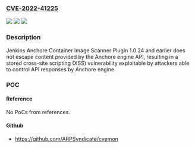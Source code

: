 ### [CVE-2022-41225](https://cve.mitre.org/cgi-bin/cvename.cgi?name=CVE-2022-41225)
![](https://img.shields.io/static/v1?label=Product&message=Jenkins%20Anchore%20Container%20Image%20Scanner%20Plugin&color=blue)
![](https://img.shields.io/static/v1?label=Version&message=n%2Fa&color=blue)
![](https://img.shields.io/static/v1?label=Vulnerability&message=CWE-79%3A%20Improper%20Neutralization%20of%20Input%20During%20Web%20Page%20Generation%20('Cross-site%20Scripting')&color=brighgreen)

### Description

Jenkins Anchore Container Image Scanner Plugin 1.0.24 and earlier does not escape content provided by the Anchore engine API, resulting in a stored cross-site scripting (XSS) vulnerability exploitable by attackers able to control API responses by Anchore engine.

### POC

#### Reference
No PoCs from references.

#### Github
- https://github.com/ARPSyndicate/cvemon

